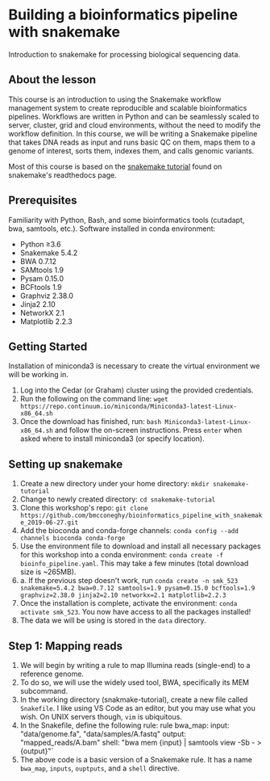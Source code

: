 # Building a bioinformatics pipeline with snakemake
Introduction to snakemake for processing biological sequencing data.
## About the lesson
This course is an introduction to using the Snakemake workflow management system to create reproducible and scalable bioinformatics pipelines. Workflows are written in Python and can be seamlessly scaled to server, cluster, grid and cloud environments, without the need to modify the workflow definition. In this course, we will be writing a Snakemake pipeline that takes DNA reads as input and runs basic QC on them, maps them to a genome of interest, sorts them, indexes them, and calls genomic variants.

Most of this course is based on the [snakemake tutorial](https://snakemake.readthedocs.io/en/stable/tutorial/tutorial.html) found on snakemake's readthedocs page.

## Prerequisites
Familiarity with Python, Bash, and some bioinformatics tools (cutadapt, bwa, samtools, etc.).
Software installed in conda environment:
* Python ≥3.6
* Snakemake 5.4.2
* BWA 0.7.12
* SAMtools 1.9
* Pysam 0.15.0
* BCFtools 1.9
* Graphviz 2.38.0
* Jinja2 2.10
* NetworkX 2.1
* Matplotlib 2.2.3

## Getting Started
Installation of miniconda3 is necessary to create the virtual environment we will be working in.
1. Log into the Cedar (or Graham) cluster using the provided credentials.
2. Run the following on the command line: `wget https://repo.continuum.io/miniconda/Miniconda3-latest-Linux-x86_64.sh`
3. Once the download has finished, run: `bash Miniconda3-latest-Linux-x86_64.sh` and follow the on-screen instructions. Press `enter` when asked where to install miniconda3 (or specify location).

## Setting up snakemake
1. Create a new directory under your home directory: `mkdir snakemake-tutorial`
2. Change to newly created directory: `cd snakemake-tutorial`
3. Clone this workshop's repo: `git clone https://github.com/bmcconeghy/bioinformatics_pipeline_with_snakemake_2019-06-27.git`
4. Add the bioconda and conda-forge channels: `conda config --add channels bioconda conda-forge`
5. Use the environment file to download and install all necessary packages for this workshop into a conda environment: `conda create -f bioinfo_pipeline.yaml`. This may take a few minutes (total download size is ~265MB).
5. a. If the previous step doesn't work, run `conda create -n smk_523 snakemake=5.4.2 bwa=0.7.12 samtools=1.9 pysam=0.15.0 bcftools=1.9 graphviz=2.38.0 jinja2=2.10 networkx=2.1 matplotlib=2.2.3`
6. Once the installation is complete, activate the environment: `conda activate smk_523`. You now have access to all the packages installed!
7. The data we will be using is stored in the `data` directory.

## Step 1: Mapping reads
1. We will begin by writing a rule to map Illumina reads (single-end) to a reference genome.
2. To do so, we will use the widely used tool, BWA, specifically its MEM subcommand.
3. In the working directory (snakmake-tutorial), create a new file called `Snakefile`. I like using VS Code as an editor, but you may use what you wish. On UNIX servers though, `vim` is ubiquitous.
4. In the Snakefile, define the following rule:
    rule bwa_map:
        input:
            "data/genome.fa",
            "data/samples/A.fastq"
        output:
            "mapped_reads/A.bam"
        shell:
            "bwa mem {input} | samtools view -Sb - > {output}"`
5. The above code is a basic version of a Snakemake rule. It has a name `bwa_map`, `inputs`, `ouptputs`, and a `shell` directive.
